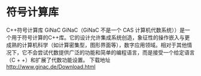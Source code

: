 # 符号计算库






C++符号计算库 GiNaC
GiNaC（GiNaC 不是一个 CAS 计算机代数系统））是一个用于符号计算的C++库。它的设计允许集成系统创造，象征性的操作嵌入与更成熟的计算机科学（如计算密集型，图形界面等），数字应用领域。相对于其他情况下，它不会尝试代数提供广泛的功能和简单的编程语言，而是接受一个给定语言（C + +）和扩展了代数功能设置。
下载地址 http://www.ginac.de/Download.html









